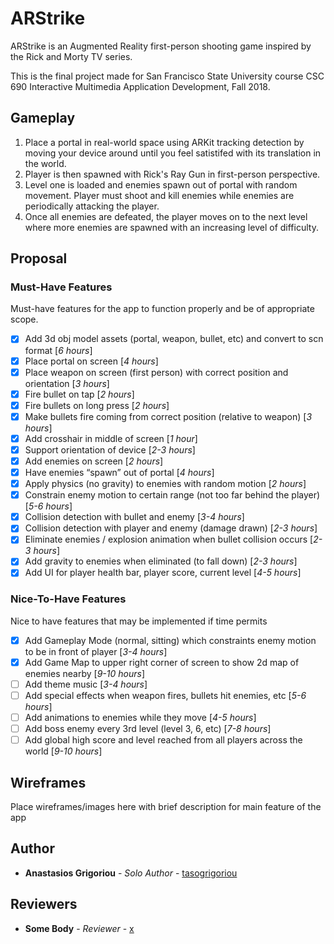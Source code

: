 # ARStrike

ARStrike is an Augmented Reality first-person shooting game inspired by the Rick and Morty TV series. 

This is the final project made for San Francisco State University course CSC 690 Interactive Multimedia Application Development, Fall 2018.

## Gameplay

1. Place a portal in real-world space using ARKit tracking detection by moving your device around until you feel satistifed with its translation in the world.
2. Player is then spawned with Rick's Ray Gun in first-person perspective.
3. Level one is loaded and enemies spawn out of portal with random movement. Player must shoot and kill enemies while enemies are periodically attacking the player.
4. Once all enemies are defeated, the player moves on to the next level where more enemies are spawned with an increasing level of difficulty.

## Proposal

### Must-Have Features

Must-have features for the app to function properly and be of appropriate scope.

- [x] Add 3d obj model assets (portal, weapon, bullet, etc) and convert to scn format [*6 hours*]
- [x] Place portal on screen [*4 hours*]
- [x] Place weapon on screen (first person) with correct position and orientation [*3 hours*]
- [x] Fire bullet on tap [*2 hours*]
- [x] Fire bullets on long press [*2 hours*]
- [x] Make bullets fire coming from correct position (relative to weapon) [*3 hours*]
- [x] Add crosshair in middle of screen [*1 hour*]
- [x] Support orientation of device [*2-3 hours*]
- [x] Add enemies on screen [*2 hours*]
- [x] Have enemies “spawn” out of portal [*4 hours*]
- [x] Apply physics (no gravity) to enemies with random motion [*2 hours*]
- [x] Constrain enemy motion to certain range (not too far behind the player) [*5-6 hours*]
- [x] Collision detection with bullet and enemy [*3-4 hours*]
- [x] Collision detection with player and enemy (damage drawn) [*2-3 hours*]
- [x] Eliminate enemies / explosion animation when bullet collision occurs [*2-3 hours*]
- [x] Add gravity to enemies when eliminated (to fall down) [*2-3 hours*]
- [x] Add UI for player health bar, player score, current level [*4-5 hours*]

### Nice-To-Have Features

Nice to have features that may be implemented if time permits

- [x] Add Gameplay Mode (normal, sitting) which constraints enemy motion to be in front of player [*3-4 hours*]
- [x] Add Game Map to upper right corner of screen to show 2d map of enemies nearby [*9-10 hours*]
- [ ] Add theme music [*3-4 hours*]
- [ ] Add special effects when weapon fires, bullets hit enemies, etc [*5-6 hours*]
- [ ] Add animations to enemies while they move [*4-5 hours*]
- [ ] Add boss enemy every 3rd level (level 3, 6, etc) [*7-8 hours*]
- [ ] Add global high score and level reached from all players across the world [*9-10 hours*]
  
## Wireframes

Place wireframes/images here with brief description for main feature of the app

## Author

* **Anastasios Grigoriou** - *Solo Author* - [tasogrigoriou](https://github.com/tasogrigoriou)

## Reviewers

* **Some Body** - *Reviewer* - [x](https://github.com/PurpleBooth)

